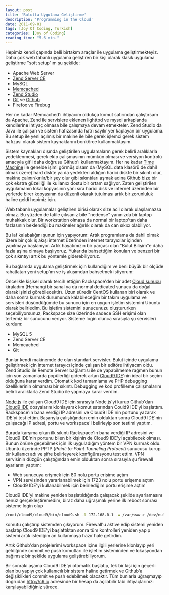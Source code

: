 ```yaml
---
layout: post
title: 'Bulutta Uygulama Geliştirme'
description: 'Programming in the Cloud'
date: 2011-09-01
tags: [Joy Of Coding, Turkish]
categories: [Joy of Coding]
reading_time: "5-6 min."
---
```


Hepimiz kendi çapında belli birtakım araçlar ile uygulama geliştirmekteyiz. Daha çok web tabanlı uygulama geliştiren bir kişi olarak klasik uygulama geliştirme "soft setup"ım şu şekilde:

- Apache Web Server
- [Zend Server CE](http://www.zend.com/en/products/server-ce/ "Zend Server Community Edition ")
- MySQL
- [Memcached](http://memcached.org "Memcached")
- [Zend Studio](www.zend.com/products/studio/ "PHP Editor - Zend Studio The Leading PHP IDE")
- [Git](http://git-scm.com/ "Git - Version Control System") ve [Github](http://github.com/ "Secure source code hosting and collaborative development")
- Firefox ve Firebug

Her ne kadar Memcached'i ihtiyacım oldukça komut satırından çalıştırsam da Apache, Zend ile servislere eklenen lighttpd ve mysql arkaplanda kendilerine ihtiyaç olmasa bile çalışmaya devam etmekteler. Zend Studio da Java ile çalışan ve sistem hafızasında hatrı sayılır yer kaplayan bir uygulama. Bu setup ile yeni açılmış bir makine ile bile gerek işlemci gerek sistem hafızası olarak sistem kaynaklarını bonkörce kullanmaktayım. 

Sistem kaynakları dışında geliştirilen uygulamaların gerek belirli aralıklarla yedeklenmesi, gerek ekip çalışmasının mümkün olması ve versiyon kontrolü amacıyla git'i daha doğrusu Github'ı kullanmaktayım. Her ne kadar [Time Machine](http://en.wikipedia.org/wiki/Time_Machine_(Mac_OS) "Mac OS Time Machine") ile genelde işimi görmüş olsam da (MySQL data klasörü de dahil olmak üzere) hard diskte ya da yedekleri aldığım harici diskte bir sıkıntı olur, makine çalınır/kırılır/bir şey olur gibi sıkıntıları aşmak adına Github bize bir çok ekstra güzelliği ile kullanıcı dostu bir ortam sağlıyor. Zaten geliştirilen uygulamanın lokal kopyasının yanı sıra harici disk ve internet üzerinden bir yerlerde birer kopyasının da düzenli olarak tutulması artık bir zorunluluk haline geldi hepimiz için. 

Web tabanlı uygulamalar geliştiren birisi olarak size acil olarak ulaşılamazsa olmaz. Bu yüzden de tatile çıksanız bile "nedense" yanınızda bir laptop muhakkak olur. Bir workstation olmasa da normal bir laptop'tan daha fazlasının beklendiği bu makineler ağırlık olarak da can sıkıcı olabiliyor. 

Bu laf kalabalığını şunun için yapıyorum: Artık programlama da dahil olmak üzere bir çok iş akışı internet üzerinden internet tarayıcılar içinden yapılmaya başlanıyor. Artık hayatımızın bir parçası olan "Bulut Bilişim"e daha fazla aşina olmaya başlıyoruz. Yukarıda bahsettiğim konuları ve benzeri bir çok sıkıntıyı artık bu yöntemle giderebiliyoruz. 

Bu bağlamda uygulama geliştirmek için kullandığım ve beni büyük bir ölçüde rahatlatan yeni setup'ım ve iş akışımdan bahsetmek istiyorum: 

Öncelikle kişisel olarak tercih ettiğim Rackspace'den bir adet [Cloud sunucu](http://www.rackspace.com/cloud/cloud_hosting_products/servers/ "Rackspace Cloud Servers") kiraladım (Herhangi bir sanal ya da normal dedicated sunucu da doğal olarak işinizi görebilecektir). Uzun süredir CentOS kullanan biri olarak ve daha sonra kurmak durumunda kalabileceğim bir takım uygulama ve servisleri düşündüğümde bu sunucu için en uygun işletim sistemini Ubuntu olarak belirledim. Bu işletim sistemini sunucunuzu oluştururken seçebiliyorsunuz, Rackspace size üzerinde sadece SSH erişimi olan tertemiz bir sunucunu veriyor. Sisteme login olunca sırasıyla şu servisleri kurdum:

- MySQL 5
- Zend Server CE
- Memcached
- Git

Bunlar kendi makinemde de olan standart servisler. Bulut içinde uygulama geliştirmek için internet tarayıcı içinde çalışan bir editöre ihtiyacım oldu. Zend Studio ile Remote Server bağlantısı ile de yapabilmeme rağmen bunun için son zamanlarda popülerliği giderek artan [Cloud9 IDE](http://c9.io/ "Cloud9 IDe")'nin ideal bir seçim olduğuna karar verdim. Otomatik kod tamamlama ve PHP debugging özelliklerinin olmaması bir sıkıntı. Debugging ve kod profilleme çalışmalarını belirli aralıklarla Zend Studio ile yapmaya karar verdim. 

[Node.js](http://nodejs.org "Node.js") ile çalışan Cloud9 IDE için sırasıyla Node.js'yi kurup Github'dan [Cloud9 IDE](https://github.com/ajaxorg/cloud9/ "Cloud9 Github Repository") dosyalarını klonlayarak komut satırından Could9 IDE'yi başlattım. Rackspace'in bana verdiği IP adresini ve Cloud9 IDE'nin portunu yazarak IDE'yi test ettim. Başarıyla çalıştığından emin olduktan sonra Cloud9 IDE'nin çalışacağı IP adresi, portu ve workspace'i belirleyip son testimi yaptım. 

Burada karşıma çıkan ilk sıkıntı Rackspace'in bana verdiği IP adresini ve Cloud9 IDE'nin portunu bilen bir kişinin de Cloud9 IDE'yi açabilecek olması. Bunun önüne geçebilmek için ilk uyguladığım yöntem bir VPN kurmak oldu. Ubuntu üzerinde PPTP (_Point-to-Point Tunneling Protocol_) sunucusu kurup bir kullanıcı adı ve şifre belirleyerek konfigürasyonu test ettim. VPN servisinin düzgün çalıştığından emin olduktan sonra sırasıyla şu firewall ayarlarını yaptım:

- Web sunucuya erişmek için 80 nolu portu erişime açtım
- VPN servisinden yararlanabilmek için 1723 nolu portu erişeme açtım
- Cloud9 IDE'yi kullanabilmek için belirlediğim portu erişime açtım

Cloud9 IDE'yi makine yeniden başlatıldığında çalışacak şekilde ayarlamasını henüz gerçekleştiremedim, biraz daha uğraşmak yerine ilk reboot sonrası sisteme login olup 

```sh
/root/cloud9/cloud9/bin/cloud9.sh -l 172.168.0.1 -w /var/www > /dev/null 2>&1 &
```
 komutu çalıştırıp sistemden çıkıyorum. Firewall'u aktive edip sistemi yeniden başlatıp Cloud9 IDE'yi başlattıktan sonra tüm kontrolleri yeniden yapıp sistemi artık istediğim an kullanmaya hazır hale getirdim. 
 
Artık Github'dan projelerimi workspace içine ilgili yerlerine klonlayıp yeri geldiğinde commit ve push komutları ile işletim sisteminden ve lokasyondan bağımsız bir şekilde uygulama geliştirebiliyorum. 

Bir sonraki aşama Cloud9 IDE'yi otomatik başlatıp, tek bir kişi için geçerli olan bu yapıyı çok kullanıcılı bir sistem haline getirmek ve Github'a değişiklikleri commit ve push edebilmek olacaktır. Tüm bunlarla uğraşmayıp doğrudan http://c9.io adresinde bir hesap da açılabilir tabi ihtiyaçlarınızı karşılayabildiğiniz sürece.